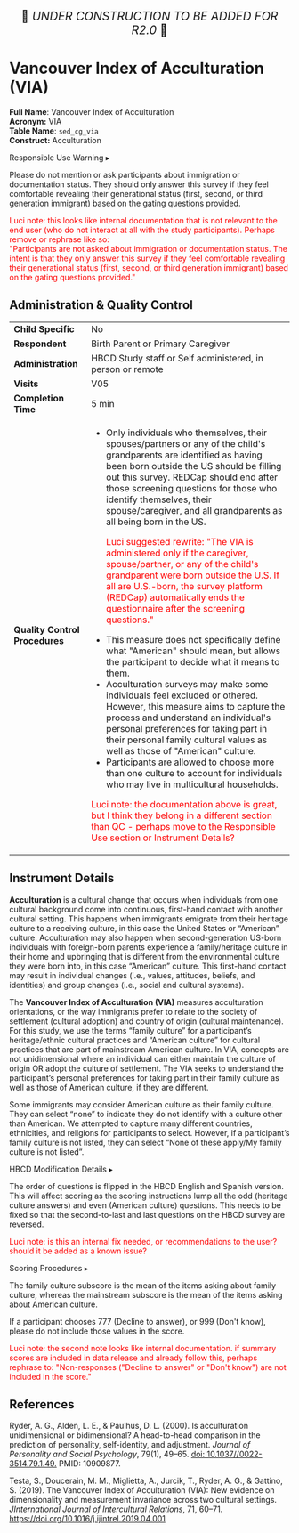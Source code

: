 <p style="text-align: center; font-size: 1.5em;">🚧 <i>UNDER CONSTRUCTION TO BE ADDED FOR R2.0</i> 🚧 </p>

# Vancouver Index of Acculturation (VIA)

**Full Name**: Vancouver Index of Acculturation       
**Acronym:** VIA           
**Table Name**: `sed_cg_via`    
**Construct:** Acculturation




<div id="alert" class="alert-banner" onclick="toggleCollapse(this)">
  <span class="emoji"><i class="fas fa-exclamation-triangle"></i></span>
  <span class="text-with-link">
  <span class="text">Responsible Use Warning</span>
  <a class="anchor-link" href="#alert" title="Copy link">
  <i class="fa-solid fa-link"></i>
  </a>
  </span>
  <span class="arrow">▸</span>
</div>
<div class="alert-collapsible-content">
<p>Please do not mention or ask participants about immigration or documentation status. They should only answer this survey if they feel comfortable revealing their generational status (first, second, or third generation immigrant) based on the gating questions provided.</p>

<p style="color: red;">Luci note: this looks like internal documentation that is not relevant to the end user (who do not interact at all with the study participants). Perhaps remove or rephrase like so:<br>
"Participants are not asked about immigration or documentation status. The intent is that they only answer this survey if they feel comfortable revealing their generational status (first, second, or third generation immigrant) based on the gating questions provided."</p>
</div>

## Administration & Quality Control
<table class="table-no-vertical-lines" style="width: 100%; border-collapse: collapse; table-layout: fixed;">
<tbody>
<tr><td><b>Child Specific</b></td>
<td>No</td></tr>
<tr><td><b>Respondent</b></td>
<td>Birth Parent or Primary Caregiver</td></tr>
<tr><td><b>Administration</b></td>
<td style="word-wrap: break-word; white-space: normal;">HBCD Study staff or Self administered, in person or remote</td></tr>
<tr><td><b>Visits</b></td>
<td>V05</td></tr>
<tr><td><b>Completion Time</b></td>
<td>5 min</td></tr>
<tr><td><b>Quality Control Procedures</b></td>
<td style="word-wrap: break-word; white-space: normal;">
<ul>
  <li>Only individuals who themselves, their spouses/partners or any of the child's grandparents are identified as having been born outside the US should be filling out this survey. REDCap should end after those screening questions for those who identify themselves, their spouse/caregiver, and all grandparents as all being born in the US.<br>
  <p style="color: red;">Luci suggested rewrite: "The VIA is administered only if the caregiver, spouse/partner, or any of the child's grandparent were born outside the U.S. If all are U.S.-born, the survey platform (REDCap) automatically ends the questionnaire after the screening questions."
  </p></li>
  <li>This measure does not specifically define what "American" should mean, but allows the participant to decide what it means to them.</li>
  <li>Acculturation surveys may make some individuals feel excluded or othered. However, this measure aims to capture the process and understand an individual's personal preferences for taking part in their personal family cultural values as well as those of "American" culture.</li>
  <li>Participants are allowed to choose more than one culture to account for individuals who may live in multicultural households.</li>
</ul>
<p style="color: red;">Luci note: the documentation above is great, but I think they belong in a different section than QC - perhaps move to the Responsible Use section or Instrument Details?</p>
</td></tr>      
</tbody>
</table>



## Instrument Details

**Acculturation** is a cultural change that occurs when individuals from one cultural background come into continuous, first-hand contact with another cultural setting. This happens when immigrants emigrate from their heritage culture to a receiving culture, in this case the United States or “American” culture. Acculturation may also happen when second-generation US-born individuals with foreign-born parents experience a family/heritage culture in their home and upbringing that is different from the environmental culture they were born into, in this case “American” culture. This first-hand contact may result in individual changes (i.e., values, attitudes, beliefs, and identities) and group changes (i.e., social and cultural systems). 

The **Vancouver Index of Acculturation (VIA)** measures acculturation orientations, or the way immigrants prefer to relate to the society of settlement (cultural adoption) and country of origin (cultural maintenance). For this study, we use the terms “family culture” for a participant’s heritage/ethnic cultural practices and “American culture” for cultural practices that are part of mainstream American culture. In VIA, concepts are not unidimensional where an individual can either maintain the culture of origin OR adopt the culture of settlement. The VIA seeks to understand the participant’s personal preferences for taking part in their family culture as well as those of American culture, if they are different.

Some immigrants may consider American culture as their family culture. They can select “none” to indicate they do not identify with a culture other than American. We attempted to capture many different countries, ethnicities, and religions for participants to select. However, if a participant’s family culture is not listed, they can select “None of these apply/My family culture is not listed”.

<div id="hbcd-mod" class="table-banner" onclick="toggleCollapse(this)">
  <span class="emoji"><i class="fa fa-gear"></i></span>
  <span class="text-with-link">
  <span class="text">HBCD Modification Details</span>
  <a class="anchor-link" href="#hbcd-mod" title="Copy link">
  <i class="fa-solid fa-link"></i>
  </a>
  </span>
  <span class="arrow">▸</span>
</div>
<div class="collapsible-content">
<p>The order of questions is flipped in the HBCD English and Spanish version. This will affect scoring as the scoring instructions lump all the odd (heritage culture answers) and even (American culture) questions. This needs to be fixed so that the second-to-last and last questions on the HBCD survey are reversed.</p>
<p style="color: red;">Luci note: is this an internal fix needed, or recommendations to the user? should it be added as a known issue?</p> 
</div>

<div id="scoring" class="table-banner" onclick="toggleCollapse(this)">
  <span class="emoji"><i class="fa fa-calculator"></i></span>
  <span class="text-with-link">
  <span class="text">Scoring Procedures</span>
  <a class="anchor-link" href="#scoring" title="Copy link">
  <i class="fa-solid fa-link"></i>
  </a>
  </span>
  <span class="arrow">▸</span>
</div>
<div class="collapsible-content">
<p>The family culture subscore is the mean of the items asking about family culture, whereas the mainstream subscore is the mean of the items asking about American culture.</p>
<p>If a participant chooses 777 (Decline to answer), or 999 (Don't know), please do not include those values in the score.</p>

<p style="color: red;">Luci note: the second note looks like internal documentation. if summary scores are included in data release and already follow this, perhaps rephrase to: "Non-responses ("Decline to answer" or "Don't know") are not included in the score."</p> 
</div>

## References

<div class="references">
  <p>Ryder, A. G., Alden, L. E., & Paulhus, D. L. (2000). Is acculturation unidimensional or bidimensional? A head-to-head comparison in the prediction of personality, self-identity, and adjustment. <i>Journal of Personality and Social Psychology</i>, 79(1), 49–65. <a href="https://doi.org/10.1037//0022-3514.79.1.49">doi: 10.1037//0022-3514.79.1.49.</a> PMID: 10909877.</p>
  <p>Testa, S., Doucerain, M. M., Miglietta, A., Jurcik, T., Ryder, A. G., & Gattino, S. (2019). The Vancouver Index of Acculturation (VIA): New evidence on dimensionality and measurement invariance across two cultural settings. <i>JInternational Journal of Intercultural Relations</i>, 71, 60–71. <a href="https://doi.org/10.1016/j.ijintrel.2019.04.001">https://doi.org/10.1016/j.ijintrel.2019.04.001</a></p>
</div>
<br>
<br>





